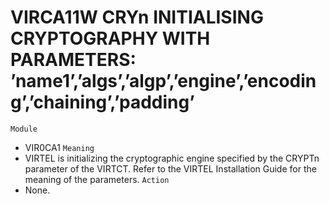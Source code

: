 # VIRCA11W CRYn INITIALISING CRYPTOGRAPHY WITH PARAMETERS: ’name1’,’algs’,’algp’,’engine’,’encoding’,’chaining’,’padding’
`Module`
- VIR0CA1
`Meaning`
- VIRTEL is initializing the cryptographic engine specified by the CRYPTn parameter of the VIRTCT. Refer to the VIRTEL Installation Guide for the meaning of the parameters.
`Action`
- None.
